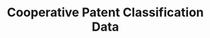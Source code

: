---
bigquery: https://console.cloud.google.com/bigquery?p=patents-public-data&d=cpc&page=dataset
citation: '“Cooperative Patent Classification” by the EPO and USPTO, for public use. '
contributors: EPO, USPTO
cost: None
description: Cooperative Patent Classification Data contains the scheme and definitions
  of the Cooperative Patent Classification system for classifying patent documents.
  The CPC is the result of a partnership between the EPO and the USPTO in their joint
  effort to develop a common, internationally compatible classification system for
  technical documents, in particular patent publications, which will be used by both
  offices in the patent granting process
documentation: https://www.cooperativepatentclassification.org/cpcSchemeAndDefinitions
last_edit: 04/08/2022, 23:26:09
location: https://www.cooperativepatentclassification.org/index
maintained_by: USPTO, EPO
schema_fields:
- breakdown_code
- application_references
- informativeReferences
- not_allocatable
- additional_only
- applicationReferences
- limitingReferences
- glossary
- ipc_concordant
- residual_references
- title_full
- children
- child_groups
- limiting_references
- residualReferences
- dateRevised
- synonyms
- parents
- symbol
- notAllocatable
- ipcConcordant
- titlePart
- title_part
- sizeCache
- childGroups
- date_revised
- status
- informative_references
- breakdownCode
- definition
- level
- titleFull
shortname: cooperative_patent_classification
tags:
- patents
- science
title: Cooperative Patent Classification Data
uuid: 984374a7-16e9-4b35-9445-458daceb01bf
---